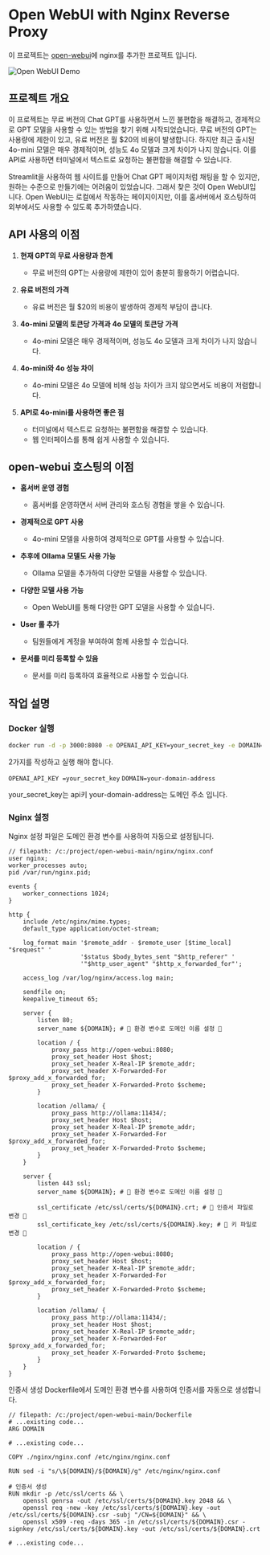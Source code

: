 # Open WebUI with Nginx Reverse Proxy

이 프로젝트는 [open-webui](https://github.com/open-webui/open-webui)에 nginx를  추가한 프로젝트 입니다.

![Open WebUI Demo](./demo.gif)



## 프로젝트 개요

이 프로젝트는 무료 버전의 Chat GPT를 사용하면서 느낀 불편함을 해결하고, 경제적으로 GPT 모델을 사용할 수 있는 방법을 찾기 위해 시작되었습니다. 무료 버전의 GPT는 사용량에 제한이 있고, 유료 버전은 월 $20의 비용이 발생합니다. 하지만 최근 출시된 4o-mini 모델은 매우 경제적이며, 성능도 4o 모델과 크게 차이가 나지 않습니다. 이를 API로 사용하면 터미널에서 텍스트로 요청하는 불편함을 해결할 수 있습니다.

Streamlit을 사용하여 웹 사이트를 만들어 Chat GPT 페이지처럼 채팅을 할 수 있지만, 원하는 수준으로 만들기에는 어려움이 있었습니다. 그래서 찾은 것이 Open WebUI입니다. Open WebUI는 로컬에서 작동하는 페이지이지만, 이를 홈서버에서 호스팅하여 외부에서도 사용할 수 있도록 추가하였습니다.

## API 사용의 이점

1. **현재 GPT의 무료 사용량과 한계**
   - 무료 버전의 GPT는 사용량에 제한이 있어 충분히 활용하기 어렵습니다.

2. **유료 버전의 가격**
   - 유료 버전은 월 $20의 비용이 발생하여 경제적 부담이 큽니다.

3. **4o-mini 모델의 토큰당 가격과 4o 모델의 토큰당 가격**
   - 4o-mini 모델은 매우 경제적이며, 성능도 4o 모델과 크게 차이가 나지 않습니다.

4. **4o-mini와 4o 성능 차이**
   - 4o-mini 모델은 4o 모델에 비해 성능 차이가 크지 않으면서도 비용이 저렴합니다.

5. **API로 4o-mini를 사용하면 좋은 점**
   - 터미널에서 텍스트로 요청하는 불편함을 해결할 수 있습니다.
   - 웹 인터페이스를 통해 쉽게 사용할 수 있습니다.

## open-webui 호스팅의 이점

- **홈서버 운영 경험**
  - 홈서버를 운영하면서 서버 관리와 호스팅 경험을 쌓을 수 있습니다.

- **경제적으로 GPT 사용**
  - 4o-mini 모델을 사용하여 경제적으로 GPT를 사용할 수 있습니다.

- **추후에 Ollama 모델도 사용 가능**
  - Ollama 모델을 추가하여 다양한 모델을 사용할 수 있습니다.

- **다양한 모델 사용 가능**
  - Open WebUI를 통해 다양한 GPT 모델을 사용할 수 있습니다.

- **User 롤 추가**
  - 팀원들에게 계정을 부여하여 함께 사용할 수 있습니다.

- **문서를 미리 등록할 수 있음**
  - 문서를 미리 등록하여 효율적으로 사용할 수 있습니다.

## 작업 설명

### Docker 실행

```sh
docker run -d -p 3000:8080 -e OPENAI_API_KEY=your_secret_key -e DOMAIN=your-domain-address -v open-webui:/app/backend/data --name open-webui --restart always your-dockerhub-username/open-webui-nginx:1.0
```
2가지를 작성하고 실행 해야 합니다.

`OPENAI_API_KEY =your_secret_key`
`DOMAIN=your-domain-address`

your_secret_key는 api키
your-domain-address는 도메인 주소 입니다.

### Nginx 설정
Nginx 설정 파일은 도메인 환경 변수를 사용하여 자동으로 설정됩니다.
```
// filepath: /c:/project/open-webui-main/nginx/nginx.conf
user nginx;
worker_processes auto;
pid /var/run/nginx.pid;

events {
    worker_connections 1024;
}

http {
    include /etc/nginx/mime.types;
    default_type application/octet-stream;

    log_format main '$remote_addr - $remote_user [$time_local] "$request" '
                    '$status $body_bytes_sent "$http_referer" '
                    '"$http_user_agent" "$http_x_forwarded_for"';

    access_log /var/log/nginx/access.log main;

    sendfile on;
    keepalive_timeout 65;
    
    server {
        listen 80;
        server_name ${DOMAIN}; # 🌟 환경 변수로 도메인 이름 설정 🌟

        location / {
            proxy_pass http://open-webui:8080;
            proxy_set_header Host $host;
            proxy_set_header X-Real-IP $remote_addr;
            proxy_set_header X-Forwarded-For $proxy_add_x_forwarded_for;
            proxy_set_header X-Forwarded-Proto $scheme;
        }

        location /ollama/ {
            proxy_pass http://ollama:11434/;
            proxy_set_header Host $host;
            proxy_set_header X-Real-IP $remote_addr;
            proxy_set_header X-Forwarded-For $proxy_add_x_forwarded_for;
            proxy_set_header X-Forwarded-Proto $scheme;
        }
    }

    server {
        listen 443 ssl;
        server_name ${DOMAIN}; # 🌟 환경 변수로 도메인 이름 설정 🌟

        ssl_certificate /etc/ssl/certs/${DOMAIN}.crt; # 🌟 인증서 파일로 변경 🌟
        ssl_certificate_key /etc/ssl/certs/${DOMAIN}.key; # 🌟 키 파일로 변경 🌟

        location / {
            proxy_pass http://open-webui:8080;
            proxy_set_header Host $host;
            proxy_set_header X-Real-IP $remote_addr;
            proxy_set_header X-Forwarded-For $proxy_add_x_forwarded_for;
            proxy_set_header X-Forwarded-Proto $scheme;
        }

        location /ollama/ {
            proxy_pass http://ollama:11434/;
            proxy_set_header Host $host;
            proxy_set_header X-Real-IP $remote_addr;
            proxy_set_header X-Forwarded-For $proxy_add_x_forwarded_for;
            proxy_set_header X-Forwarded-Proto $scheme;
        }
    }
}
```



인증서 생성
Dockerfile에서 도메인 환경 변수를 사용하여 인증서를 자동으로 생성합니다.
```
// filepath: /c:/project/open-webui-main/Dockerfile
# ...existing code...
ARG DOMAIN

# ...existing code...

COPY ./nginx/nginx.conf /etc/nginx/nginx.conf

RUN sed -i "s/\${DOMAIN}/${DOMAIN}/g" /etc/nginx/nginx.conf

# 인증서 생성
RUN mkdir -p /etc/ssl/certs && \
    openssl genrsa -out /etc/ssl/certs/${DOMAIN}.key 2048 && \
    openssl req -new -key /etc/ssl/certs/${DOMAIN}.key -out /etc/ssl/certs/${DOMAIN}.csr -subj "/CN=${DOMAIN}" && \
    openssl x509 -req -days 365 -in /etc/ssl/certs/${DOMAIN}.csr -signkey /etc/ssl/certs/${DOMAIN}.key -out /etc/ssl/certs/${DOMAIN}.crt

# ...existing code...
```

